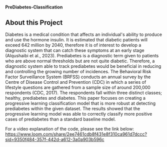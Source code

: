 #### PreDiabetes-Classification

## About this Project

Diabetes is a medical condition that affects an individual's ability to produce and use the hormone insulin. It is estimated that diabetic patients will exceed 642 million by 2040, therefore it is of interest to develop a diagnostic system that can catch these symptoms at an early stage (Alqushaibi et al., 2023). Prediabetes is a diagnostic term given to patients who are above normal thresholds but are not quite diabetic. Therefore, a diagnostic system able to track prediabetes would be beneficial in reducing and controlling the growing number of incidences. The Behavioral Risk Factor Surveillance System (BRFSS) conducts an annual survey by the Centre of Disease Control and Prevention (CDC) in which a series of lifestyle questions are gathered from a sample size of around 200,000 respondents (CDC, 2017). The respondents fall within three distinct classes; healthy, prediabetes and diabetes. This paper focuses on creating a progressive learning classification model that is more robust at detecting prediabetes within the given dataset. The results showed that the progressive learning model was able to correctly classify more positive cases of prediabetes than a standard baseline model.


For a video explanation of the code, please see the link below:
https://www.loom.com/share/2ee7461cdb8f431e8f310ca961d7dccc?sid=9350f484-357f-442d-a612-3a0a903b596c
